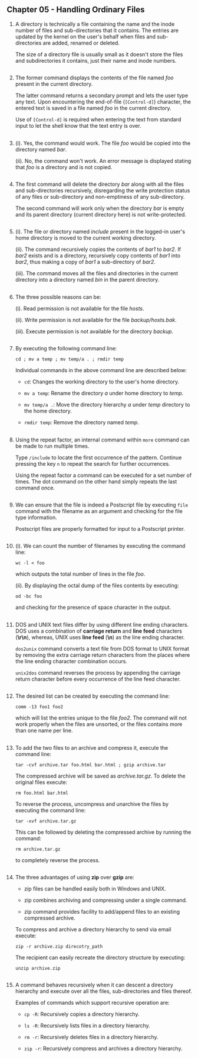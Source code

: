 ## Chapter 05 - Handling Ordinary Files

01.	A directory is technically a file containing the name and the inode number of files and sub-directories that it contains. The entries are updated by the kernel on the user's behalf when files and sub-directories are added, renamed or deleted.

	The size of a directory file is usually small as it doesn't store the files and subdirectories it contains, just their name and inode numbers.

##

02.	The former command displays the contents of the file named _foo_ present in the current directory.

	The latter command returns a secondary prompt and lets the user type any text. Upon encountering the end-of-file (`[Control-d]`) character, the entered text is saved in a file named _foo_ in the current directory.

	Use of `[Control-d]` is required when entering the text from standard input to let the shell know that the text entry is over.

##

03.	(i). Yes, the command would work. The file _foo_ would be copied into the directory named _bar_.

	(ii). No, the command won't work. An error message is displayed stating that _foo_ is a directory and is not copied.

##

04.	The first command will delete the directory _bar_ along with all the files and sub-directories recursively, disregarding the write protection status of any files or sub-directory and non-emptiness of any sub-directory.

	The second command will work only when the directory _bar_ is empty and its parent directory (current directory here) is not write-protected.

##

05.	(i). The file or directory named _include_ present in the logged-in user's home directory is moved to the current working directory.

	(ii). The command recursively copies the contents of _bar1_ to _bar2_. If _bar2_ exists and is a directory, recursively copy contents of _bar1_ into _bar2_, thus making a copy of _bar1_ a sub-directory of _bar2_.

	(iii). The command moves all the files and directories in the current directory into a directory named _bin_ in the parent directory.

##

06.	The three possible reasons can be:

	(i). Read permission is not available for the file _hosts_.

	(ii). Write permission is not available for the file _backup/hosts.bak_.

	(iii). Execute permission is not available for the directory _backup_.

##

07.	By executing the following command line:

	`cd ; mv a temp ; mv temp/a . ; rmdir temp`

	Individual commands in the above command line are described below:

	-	`cd`: Changes the working directory to the user's home directory.

	-	`mv a temp`: Rename the directory _a_ under home directory to _temp_.

	-	`mv temp/a .`: Move the directory hierarchy _a_ under _temp_ directory to the home directory.

	-	`rmdir temp`: Remove the directory named _temp_.

##

08.	Using the repeat factor, an internal command within `more` command can be made to run multiple times.

	Type `/include` to locate the first occurrence of the pattern. Continue pressing the key `n` to repeat the search for further occurrences.

	Using the repeat factor a command can be executed for a set number of times. The dot command on the other hand simply repeats the last command once.

##

09.	We can ensure that the file is indeed a Postscript file by executing `file` command with the filename as an argument and checking for the file type information.

	Postscript files are properly formatted for input to a Postscript printer.

##

10.	(i). We can count the number of filenames by executing the command line:

	`wc -l < foo`

	which outputs the total number of lines in the file _foo_.

	(ii). By displaying the octal dump of the files contents by executing:

	`od -bc foo`

	and checking for the presence of space character in the output.

##

11.	DOS and UNIX text files differ by using different line ending characters. DOS uses a combination of **carriage return** and **line feed** characters (**\r\n**), whereas, UNIX uses **line feed** (**\n**) as the line ending character.

	`dos2unix` command converts a text file from DOS format to UNIX format by removing the extra carriage return characters from the places where the line ending character combination occurs.

	`unix2dos` command reverses the process by appending the carriage return character before every occurrence of the line feed character.

##

12.	The desired list can be created by executing the command line:

	`comm -13 foo1 foo2`

	which will list the entries unique to the file _foo2_. The command will not work properly when the files are unsorted, or the files contains more than one name per line.

##

13.	To add the two files to an archive and compress it, execute the command line:

	`tar -cvf archive.tar foo.html bar.html ; gzip archive.tar`

	The compressed archive will be saved as _archive.tar.gz_. To delete the original files execute:

	`rm foo.html bar.html`

	To reverse the process, uncompress and unarchive the files by executing the command line:

	`tar -xvf archive.tar.gz`

	This can be followed by deleting the compressed archive by running the command:

	`rm archive.tar.gz`

	to completely reverse the process.

##

14.	The three advantages of using **zip** over **gzip** are:

	-	zip files can be handled easily both in Windows and UNIX.

	-	zip combines archiving and compressing under a single command.

	-	zip command provides facility to add/append files to an existing compressed archive.

	To compress and archive a directory hierarchy to send via email execute:

	`zip -r archive.zip direcotry_path`

	The recipient can easily recreate the directory structure by executing:

	`unzip archive.zip`

##

15.	A command behaves recursively when it can descent a directory hierarchy and execute over all the files, sub-directories and files thereof.

	Examples of commands which support recursive operation are:

	-	`cp -R`: Recursively copies a directory hierarchy.

	-	`ls -R`: Recursively lists files in a directory hierarchy.

	-	`rm -r`: Recursively deletes files in a directory hierarchy.

	-	`zip -r`: Recursively compress and archives a directory hierarchy.

##
